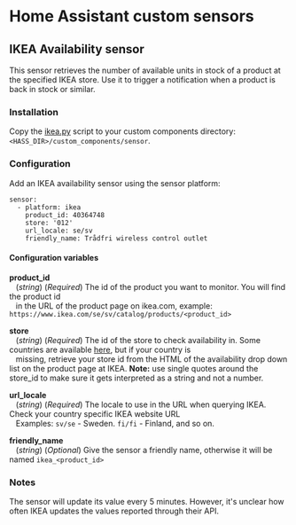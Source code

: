 # Home Assistant custom sensors

## IKEA Availability sensor
This sensor retrieves the number of available units in stock of a product at the specified IKEA store. Use it to trigger a notification when a product is back in stock or similar.

### Installation
Copy the [ikea.py](https://github.com/psvanstrom/hass/blob/master/custom_components/sensor/ikea.py) script to your custom components directory: `<HASS_DIR>/custom_components/sensor`.

### Configuration
Add an IKEA availability sensor using the sensor platform:

```
sensor:
  - platform: ikea
    product_id: 40364748
    store: '012'
    url_locale: se/sv
    friendly_name: Trådfri wireless control outlet
```

#### Configuration variables
**product_id**<br/>
&nbsp;&nbsp;&nbsp;(*string*) (*Required*) The id of the product you want to monitor. You will find the product id<br/>
&nbsp;&nbsp;&nbsp;in the URL of the product page on ikea.com, example: `https://www.ikea.com/se/sv/catalog/products/<product_id>`

**store**<br/>
&nbsp;&nbsp;&nbsp;(*string*) (*Required*) The id of the store to check availability in. Some countries are available [here](https://github.com/psvanstrom/hass/blob/master/ikea_store_ids.md), but if your country is<br/>
&nbsp;&nbsp;&nbsp;missing, retrieve your store id from the HTML of the availability drop down list on the product page at IKEA. **Note:** use single quotes around the store_id to make sure it gets interpreted as a string and not a number.

**url_locale**<br/>
&nbsp;&nbsp;&nbsp;(*string*) (*Required*) The locale to use in the URL when querying IKEA. Check your country specific IKEA website URL<br/>
&nbsp;&nbsp;&nbsp;Examples: `sv/se` - Sweden. `fi/fi` - Finland, and so on.

**friendly_name**<br/>
&nbsp;&nbsp;&nbsp;(*string*) (*Optional*) Give the sensor a friendly name, otherwise it will be named `ikea_<product_id>`

### Notes
The sensor will update its value every 5 minutes. However, it's unclear how often IKEA updates the values reported through their API.
